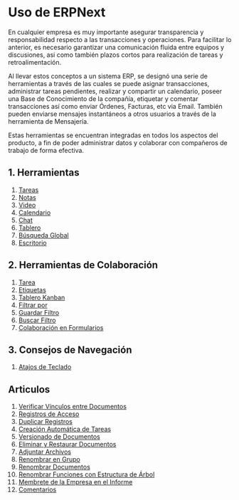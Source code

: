<!-- add-breadcrumbs -->
# Uso de ERPNext

En cualquier empresa es muy importante asegurar transparencia y responsabilidad respecto a las transacciones y operaciones. Para facilitar lo anterior, es necesario garantizar una comunicación fluida entre equipos y discusiones, asi como también plazos cortos para realización de tareas y retroalimentación. 

Al llevar estos conceptos a un sistema ERP, se designó una serie de herramientas a través de las cuales se puede asignar transacciones, administrar tareas pendientes, realizar y compartir un calendario, poseer una Base de Conocimiento de la compañía, etiquetar y comentar transacciones así como enviar Órdenes, Facturas, etc via Email. También pueden enviarse mensajes instantáneos a otros usuarios a través de la herramienta de Mensajería.

Estas herramientas se encuentran integradas en todos los aspectos del producto, a fin de poder administrar datos y colaborar con compañeros de trabajo de forma efectiva. 

## 1. Herramientas
1. [Tareas](/docs/user/manual/es/using-erpnext/to-do)
1. [Notas](/docs/user/manual/es/using-erpnext/notes)
1. [Video](/docs/user/manual/es/using-erpnext/video)
1. [Calendario](/docs/user/manual/es/using-erpnext/calendar)
1. [Chat](/docs/user/manual/es/using-erpnext/chat)
1. [Tablero](/docs/user/manual/es/using-erpnext/dashboard)
1. [Búsqueda Global](/docs/user/manual/es/using-erpnext/Global-search)
1. [Escritorio](/docs/user/manual/es/using-erpnext/desktop)

## 2. Herramientas de Colaboración
1. [Tarea](/docs/user/manual/es/using-erpnext/assignment)
1. [Etiquetas](/docs/user/manual/es/using-erpnext/tags)
1. [Tablero Kanban](/docs/user/manual/es/customize-erpnext/kanban-board)
1. [Filtrar por](/docs/user/manual/es/using-erpnext/filter-by)
1. [Guardar Filtro](/docs/user/manual/es/using-erpnext/save-filter)
1. [Buscar Filtro](/docs/user/manual/es/using-erpnext/search-filter)
1. [Colaboración en Formularios](/docs/user/manual/es/using-erpnext/collaborating-around-forms)

## 3. Consejos de Navegación
1. [Atajos de Teclado](/docs/user/manual/es/using-erpnext/articles/keyboard-shortcuts)

## Articulos

1. [Verificar Vínculos entre Documentos](/docs/user/manual/es/using-erpnext/articles/check-link-between-documents)
1. [Registros de Acceso](/docs/user/manual/es/using-erpnext/access-log)
1. [Duplicar Registros](/docs/user/manual/es/using-erpnext/articles/duplicate-record)
1. [Creación Automática de Tareas](/docs/user/manual/es/using-erpnext/articles/todo-auto-creation)
1. [Versionado de Documentos](/docs/user/manual/es/using-erpnext/document-versioning)
1. [Eliminar y Restaurar Documentos](/docs/user/manual/es/using-erpnext/restore-deleted-docs)
1. [Adjuntar Archivos](/docs/user/manual/es/using-erpnext/attachment-of-files)
1. [Renombrar en Grupo](/docs/user/manual/es/using-erpnext/articles/bulk-rename)
1. [Renombrar Documentos](/docs/user/manual/es/using-erpnext/articles/renaming-documents)
1. [Renombrar Funciones con Estructura de Árbol](/docs/user/manual/es/using-erpnext/articles/tree-master-renaming)
1. [Membrete de la Empresa en el Informe](/docs/user/manual/es/using-erpnext/articles/letter-head-in-the-report)
1. [Comentarios](/docs/user/manual/es/using-erpnext/articles/comments)
